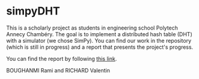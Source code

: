 # simpyDHT

This is a scholarly project as students in engineering school Polytech Annecy Chambéry. The goal is to implement a distributed hash table (DHT) with a simulator (we chose SimPy). You can find our work in the repository (which is still in progress) and a report that presents the project's progress.

You can find the report by following <a href="./REPORT.md">this link</a>.

BOUGHANMI Rami and RICHARD Valentin